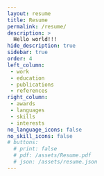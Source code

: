 ```yaml
---
layout: resume
title: Resume
permalink: /resume/
description: >
  Hello world!!!
hide_description: true
sidebar: true
order: 4 
left_column:
 - work
 - education
 - publications
 - references
right_column:
 - awards
 - languages
 - skills
 - interests
no_language_icons: false
no_skill_icons: false
# buttons:
  # print: false
  # pdf: /assets/Resume.pdf
  # json: /assets/resume.json
---
```

